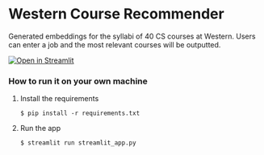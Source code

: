 # Western Course Recommender

Generated embeddings for the syllabi of 40 CS courses at Western. Users can enter a job and the most relevant courses will be outputted.

[![Open in Streamlit](https://static.streamlit.io/badges/streamlit_badge_black_white.svg)](https://orange-engine-7px5vg4rg7r3x4qw-8501.app.github.dev/)

### How to run it on your own machine

1. Install the requirements

   ```
   $ pip install -r requirements.txt
   ```

2. Run the app

   ```
   $ streamlit run streamlit_app.py
   ```
